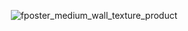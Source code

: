<p align="center">
  <img src="https://github.com/user-attachments/assets/5dcf5f81-479a-4ad8-9245-0b97c5b19a2f" alt="fposter_medium_wall_texture_product" />
</p>
